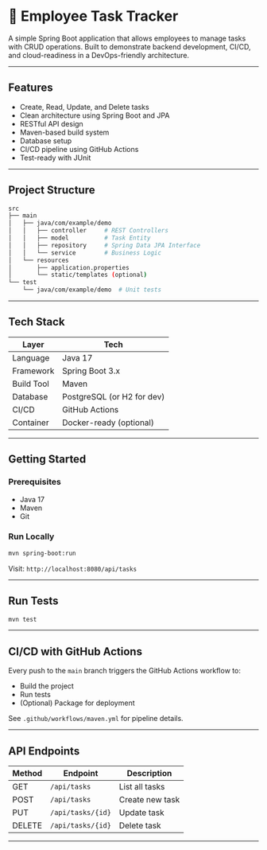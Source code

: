 # 🧾 Employee Task Tracker

A simple Spring Boot application that allows employees to manage tasks with CRUD operations. 
Built to demonstrate backend development, CI/CD, and cloud-readiness in a DevOps-friendly architecture.

---

## Features

- Create, Read, Update, and Delete tasks
- Clean architecture using Spring Boot and JPA
- RESTful API design
- Maven-based build system
- Database setup
- CI/CD pipeline using GitHub Actions
- Test-ready with JUnit

---

## Project Structure

```bash
src
├── main
│   ├── java/com/example/demo
│   │   ├── controller     # REST Controllers
│   │   ├── model          # Task Entity
│   │   ├── repository     # Spring Data JPA Interface
│   │   └── service        # Business Logic
│   └── resources
│       ├── application.properties
│       └── static/templates (optional)
└── test
    └── java/com/example/demo  # Unit tests
```

---

## Tech Stack

| Layer | Tech |
|-------|------|
| Language | Java 17 |
| Framework | Spring Boot 3.x |
| Build Tool | Maven |
| Database | PostgreSQL (or H2 for dev) |
| CI/CD | GitHub Actions |
| Container | Docker-ready (optional) |

---

## Getting Started

### Prerequisites

- Java 17
- Maven
- Git

### Run Locally

```bash
mvn spring-boot:run
```

Visit: `http://localhost:8080/api/tasks`

---

## Run Tests

```bash
mvn test
```

---

## CI/CD with GitHub Actions

Every push to the `main` branch triggers the GitHub Actions workflow to:

- Build the project
- Run tests
- (Optional) Package for deployment

See `.github/workflows/maven.yml` for pipeline details.

---

## API Endpoints

| Method | Endpoint | Description |
|--------|----------|-------------|
| GET    | `/api/tasks` | List all tasks |
| POST   | `/api/tasks` | Create new task |
| PUT    | `/api/tasks/{id}` | Update task |
| DELETE | `/api/tasks/{id}` | Delete task |
---

